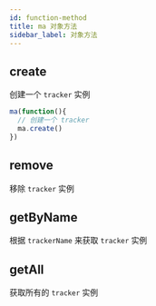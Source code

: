 ```yaml
---
id: function-method
title: ma 对象方法
sidebar_label: 对象方法
---
```


## create

创建一个 `tracker` 实例

```javascript
ma(function(){
  // 创建一个 tracker
  ma.create()
})
```

## remove

移除 `tracker` 实例

## getByName

根据 `trackerName` 来获取 `tracker` 实例

## getAll

获取所有的 `tracker` 实例

